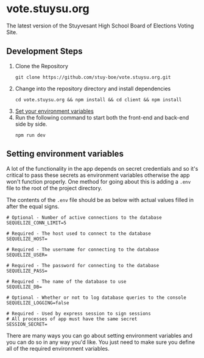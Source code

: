 # vote.stuysu.org
The latest version of the Stuyvesant High School Board of Elections Voting Site.

## Development Steps

1. Clone the Repository
    ```shell script
    git clone https://github.com/stuy-boe/vote.stuysu.org.git   
    ```
2. Change into the repository directory and install dependencies
    ```shell script
   cd vote.stuysu.org && npm install && cd client && npm install
    ```
3. [Set your environment variables](#setting-environment-variables)
4. Run the following command to start both the front-end and back-end side by side.
    ```shell script
   npm run dev
    ```

## Setting environment variables
A lot of the functionality in the app depends on secret credentials and so it's critical to pass these secrets as environment variables otherwise the app won't function properly. One method for going about this is adding a `.env` file to the root of the project directory.
 
The contents of the `.env` file should be as below with actual values filled in after the equal signs.
```dotenv
# Optional - Number of active connections to the database
SEQUELIZE_CONN_LIMIT=5

# Required - The host used to connect to the database
SEQUELIZE_HOST=

# Required - The username for connecting to the database
SEQUELIZE_USER=

# Required - The password for connecting to the database
SEQUELIZE_PASS=

# Required - The name of the database to use
SEQUELIZE_DB=

# Optional - Whether or not to log database queries to the console
SEQUELIZE_LOGGING=false

# Required - Used by express session to sign sessions
# All processes of app must have the same secret
SESSION_SECRET=
```
There are many ways you can go about setting environment variables and you can do so in any way you'd like. You just need to make sure you define all of the required environment variables.



